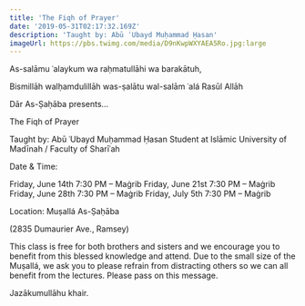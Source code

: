 ```yaml
---
title: 'The Fiqh of Prayer'
date: '2019-05-31T02:17:32.169Z'
description: 'Taught by: Abū ʿUbayd Muḥammad Ḥasan'
imageUrl: https://pbs.twimg.com/media/D9nKwpWXYAEA5Ro.jpg:large
---
```


As-salāmu ʿalaykum wa raḥmatullāhi wa barakātuh,

Bismillāh walḥamdulillāh was-ṣalātu wal-salām ʿalá Rasūl Allāh

Dār As-Ṣaḥāba presents…

The Fiqh of Prayer

Taught by: Abū ʿUbayd Muḥammad Ḥasan
Student at Islāmic University of Madīnah / Faculty of Sharīʿah

Date & Time:

Friday, June 14th 7:30 PM – Maġrib
Friday, June 21st 7:30 PM – Maġrib
Friday, June 28th 7:30 PM – Maġrib
Friday, July 5th 7:30 PM – Maġrib

Location: Muṣallá As-Ṣaḥāba

(2835 Dumaurier Ave., Ramsey)

This class is free for both brothers and sisters and we encourage you to benefit from this blessed knowledge and attend. Due to the small size of the Muṣallá, we ask you to please refrain from distracting others so we can all benefit from the lectures. Please pass on this message.

Jazākumullāhu khair.
